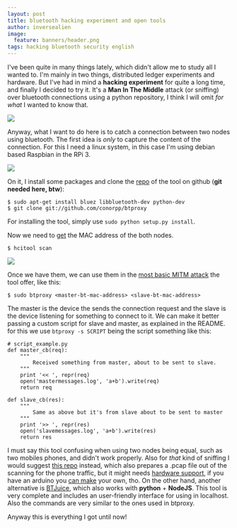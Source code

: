 ```yaml
---
layout: post
title: bluetooth hacking experiment and open tools
author: inversealien
image:
  feature: banners/header.png
tags: hacking bluetooth security english
---
```


I've been quite in many things lately, which didn't allow me to study all I wanted to. I'm mainly in two things, distributed ledger experiments and hardware. But I've had in mind a **hacking experiment** for quite a long time, and finally I decided to try it. It's a **Man In The Middle** attack (or sniffing) over bluetooth connections using a python repository, I think I will omit _for what_ I wanted to know that.

![](https://thumbs.gfycat.com/SaneSpanishCrayfish-max-1mb.gif)

 
Anyway, what I want to do here is to catch a connection between two nodes using bluetooth. The first idea is _only_ to capture the content of the connection.  For this I need a linux system, in this case I'm using debian based Raspbian in the RPi 3.  

![](https://thepracticaldev.s3.amazonaws.com/i/r096d85eunjfpjpc3wdk.jpg)

On it, I install some packages and clone the [repo](https://github.com/conorpp/btproxy.git) of the tool on github (**git needed here, btw**): 

```
$ sudo apt-get install bluez libbluetooth-dev python-dev
$ git clone git://github.com/conorpp/btproxy

```
For installing the tool, simply use `sudo python setup.py install`.

Now we need to [get](https://www.systutorials.com/docs/linux/man/1-hcitool/) the MAC address of the both nodes. 

```
$ hcitool scan 
```
![](https://thepracticaldev.s3.amazonaws.com/i/rjcsf6kg5iiufuu7pdz6.jpg)

Once we have them, we can use them in the [most basic MITM attack](https://github.com/conorpp/btproxy/blob/master/scripts/btproxy) the tool offer, like this:

```
$ sudo btproxy <master-bt-mac-address> <slave-bt-mac-address>
```

The master is the device the sends the connection request and the slave is the device listening for something to connect to it. We can make it better passing a custom script for slave and master, as explained in the README. for this we use `btproxy -s SCRIPT` being the script something like this:

```
# script_example.py
def master_cb(req):
    """
        Received something from master, about to be sent to slave.
    """
    print '<< ', repr(req)
    open('mastermessages.log', 'a+b').write(req)
    return req

def slave_cb(res):
    """
        Same as above but it's from slave about to be sent to master
    """
    print '>> ', repr(res)
    open('slavemessages.log', 'a+b').write(res)
    return res
```
I must say this tool confusing when using two nodes being equal, such as two mobiles phones, and didn't work properly. Also for _that_ kind of sniffing I would suggest [this repo](https://github.com/vshymanskyy/BLESniffer_Python/tree/e9429371a9832d406fd6e897b2dadc2637c64976) instead, which also prepares a .pcap file out of the scanning for the phone traffic, but it might needs [hardware support](https://www.adafruit.com/product/2269), if you have an arduino you [can make](https://github.com/RedBearLab/nRF51822-Arduino) your own, tho. On the other hand, another alternative is [BTJuice](https://github.com/DigitalSecurity/btlejuice), which also works with **python** + **NodeJS**. This tool is very complete and includes an user-friendly interface for using in localhost. Also the commands are very similar to the ones used in btproxy.     

Anyway this is everything I got until now!
